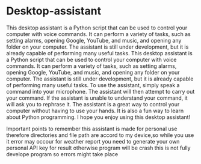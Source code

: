 # Desktop-assistant
This desktop assistant is a Python script that can be used to control your computer with voice commands. It can perform a variety of tasks, such as setting alarms, opening Google, YouTube, and music, and opening any folder on your computer. The assistant is still under development, but it is already capable of performing many useful tasks. 
This desktop assistant is a Python script that can be used to control your computer with voice commands.
It can perform a variety of tasks, such as setting alarms, opening Google, YouTube, and music, and opening any folder on your computer.
The assistant is still under development, but it is already capable of performing many useful tasks.
To use the assistant, simply speak a command into your microphone.
The assistant will then attempt to carry out your command.
If the assistant is unable to understand your command, it will ask you to rephrase it.
The assistant is a great way to control your computer without having to use your hands.
It is also a fun way to learn about Python programming.
I hope you enjoy using this desktop assistant!

Important points to remember
this assistant is made for personal use therefore directories and file path are accord to my device,so while you use it error may occour
for weather report you need to generate your own personal API key for result otherwise program will be crash
this is not fully develope program so errors might take place
